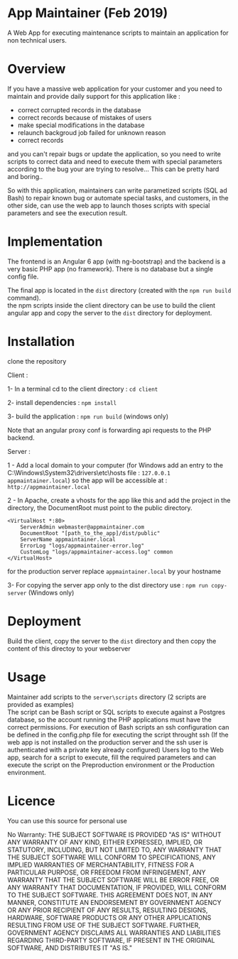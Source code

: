 # App Maintainer (Feb 2019)

A Web App for executing maintenance scripts to maintain an application for non technical users.  

# Overview 

If you have a massive web application for your customer and you need to maintain and provide daily support for this application like  :  

- correct corrupted records in the database
- correct records because of mistakes of users 
- make special modifications in the database
- relaunch backgroud job failed for unknown reason
- correct records 

and you can't repair bugs or update the application, so you need to write scripts to correct data and need to execute them with special parameters according to the bug your are trying to resolve... This can be pretty hard and boring..

So with this application, maintainers can write parametized scripts (SQL ad Bash) to repair known bug or automate special tasks, and customers, in the other side, can use the web app to launch thoses scripts with special parameters and see the execution result.

# Implementation

The frontend is an Angular 6 app (with ng-bootstrap) and the backend is a very basic PHP app (no framework). There is no database but a single config file.

The final app is located in the `dist` directory (created with the `npm run build` command).  
the npm scripts inside the client directory can be use to build the client angular app and copy the server to the `dist` directory for deployment.

# Installation

clone the repository

Client :  

1- In a terminal cd to the client directory : `cd client`

2- install dependencies : `npm install`  

3- build the application : `npm run build` (windows only)

Note that an angular proxy conf is forwarding api requests to the PHP backend.

Server :

1 - Add a local domain to your computer (for Windows add an entry to the C:\Windows\System32\drivers\etc\hosts file : `127.0.0.1 appmaintainer.local`)  so the app will be accessible at : `http://appmaintainer.local`

2 - In Apache, create a vhosts for the app like this and add the project in the directory, the DocumentRoot must point to the public directory.

```
<VirtualHost *:80>
    ServerAdmin webmaster@appmaintainer.com
    DocumentRoot "[path_to_the_app]/dist/public"
    ServerName appmaintainer.local
    ErrorLog "logs/appmaintainer-error.log"
    CustomLog "logs/appmaintainer-access.log" common
</VirtualHost>
```

for the production server replace `appmaintainer.local` by your hostname

3- For copying the server app only to the dist directory use : `npm run copy-server` (Windows only)

# Deployment

Build the client, copy the server to the `dist` directory and then copy the content of this directoy to your webserver

# Usage

Maintainer add scripts to the `server\scripts` directory (2 scripts are provided as examples)  
The script can be Bash script or SQL scripts to execute against a Postgres database, so the account running the PHP applications must have the correct permissions. For execution of Bash scripts an ssh configuration can be defined in the config.php file for executing the script throught ssh (If the web app is not installed on the production server and the ssh user is authenticated with a private key already configured) 
Users log to the Web app, search for a script to execute, fill the required parameters and can execute the script on the Preproduction environment or the Production environment.

# Licence

You can use this source for personal use

No Warranty: THE SUBJECT SOFTWARE IS PROVIDED "AS IS" WITHOUT ANY WARRANTY OF
ANY KIND, EITHER EXPRESSED, IMPLIED, OR STATUTORY, INCLUDING, BUT NOT LIMITED
TO, ANY WARRANTY THAT THE SUBJECT SOFTWARE WILL CONFORM TO SPECIFICATIONS,
ANY IMPLIED WARRANTIES OF MERCHANTABILITY, FITNESS FOR A PARTICULAR PURPOSE,
OR FREEDOM FROM INFRINGEMENT, ANY WARRANTY THAT THE SUBJECT SOFTWARE WILL BE
ERROR FREE, OR ANY WARRANTY THAT DOCUMENTATION, IF PROVIDED, WILL CONFORM TO
THE SUBJECT SOFTWARE. THIS AGREEMENT DOES NOT, IN ANY MANNER, CONSTITUTE AN
ENDORSEMENT BY GOVERNMENT AGENCY OR ANY PRIOR RECIPIENT OF ANY RESULTS,
RESULTING DESIGNS, HARDWARE, SOFTWARE PRODUCTS OR ANY OTHER APPLICATIONS
RESULTING FROM USE OF THE SUBJECT SOFTWARE.  FURTHER, GOVERNMENT AGENCY
DISCLAIMS ALL WARRANTIES AND LIABILITIES REGARDING THIRD-PARTY SOFTWARE,
IF PRESENT IN THE ORIGINAL SOFTWARE, AND DISTRIBUTES IT "AS IS."
